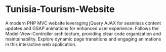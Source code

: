 # Tunisia-Tourism-Website
A modern PHP MVC website leveraging jQuery AJAX for seamless content updates and GSAP animations for enhanced user experience. Follows the Model-View-Controller architecture, providing clear code organization and maintainability. Explore dynamic page transitions and engaging animations in this interactive web application.
